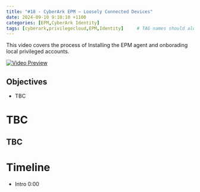 ```yaml
---
title: "#18 - CyberArk EPM – Loosely Connected Devices"
date: 2024-09-10 9:10:10 +1100
categories: [EPM,CyberArk Identity]
tags: [cyberark,privilegecloud,EPM,Identity]     # TAG names should always be lowercase
---
```


This video covers the process of Installing the EPM agent and onborading local privileged accounts.

[![Video Preview](https://i.ytimg.com/vi/ArovTA4SyWY/maxresdefault.jpg)](https://www.youtube.com/watch?v=ArovTA4SyWY)

## Objectives
- TBC
# TBC

## TBC


# Timeline
- Intro 0:00

